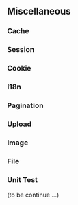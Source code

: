 ## Miscellaneous

### Cache

### Session

### Cookie

### I18n 

### Pagination

### Upload

### Image

### File

### Unit Test

(to be continue ...)